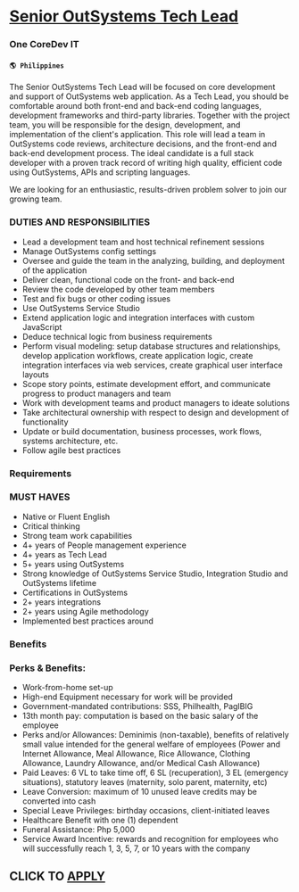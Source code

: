# [Senior OutSystems Tech Lead](https://www.remotewlb.com/apply/senior-outsystems-tech-lead)  
### One CoreDev IT  
#### `🌎 Philippines`  

The Senior OutSystems Tech Lead will be focused on core development and support of OutSystems web application. As a Tech Lead, you should be comfortable around both front-end and back-end coding languages, development frameworks and third-party libraries. Together with the project team, you will be responsible for the design, development, and implementation of the client's application. This role will lead a team in OutSystems code reviews, architecture decisions, and the front-end and back-end development process. The ideal candidate is a full stack developer with a proven track record of writing high quality, efficient code using OutSystems, APIs and scripting languages.

We are looking for an enthusiastic, results-driven problem solver to join our growing team.

### DUTIES AND RESPONSIBILITIES

  * Lead a development team and host technical refinement sessions
  * Manage OutSystems config settings
  * Oversee and guide the team in the analyzing, building, and deployment of the application
  * Deliver clean, functional code on the front- and back-end
  * Review the code developed by other team members
  * Test and fix bugs or other coding issues
  * Use OutSystems Service Studio
  * Extend application logic and integration interfaces with custom JavaScript
  * Deduce technical logic from business requirements
  * Perform visual modeling: setup database structures and relationships, develop application workflows, create application logic, create integration interfaces via web services, create graphical user interface layouts
  * Scope story points, estimate development effort, and communicate progress to product managers and team
  * Work with development teams and product managers to ideate solutions
  * Take architectural ownership with respect to design and development of functionality 
  * Update or build documentation, business processes, work flows, systems architecture, etc.
  * Follow agile best practices 

### Requirements

### MUST HAVES

  * Native or Fluent English
  * Critical thinking
  * Strong team work capabilities
  * 4+ years of People management experience
  * 4+ years as Tech Lead
  * 5+ years using OutSystems 
  * Strong knowledge of OutSystems Service Studio, Integration Studio and OutSystems lifetime
  * Certifications in OutSystems
  * 2+ years integrations
  * 2+ years using Agile methodology
  * Implemented best practices around

### Benefits

### Perks & Benefits:

  * Work-from-home set-up
  * High-end Equipment necessary for work will be provided
  * Government-mandated contributions: SSS, Philhealth, PagIBIG
  * 13th month pay: computation is based on the basic salary of the employee
  * Perks and/or Allowances: Deminimis (non-taxable), benefits of relatively small value intended for the general welfare of employees (Power and Internet Allowance, Meal Allowance, Rice Allowance, Clothing Allowance, Laundry Allowance, and/or Medical Cash Allowance)
  * Paid Leaves: 6 VL to take time off, 6 SL (recuperation), 3 EL (emergency situations), statutory leaves (maternity, solo parent, maternity, etc)
  * Leave Conversion: maximum of 10 unused leave credits may be converted into cash
  * Special Leave Privileges: birthday occasions, client-initiated leaves
  * Healthcare Benefit with one (1) dependent
  * Funeral Assistance: Php 5,000
  * Service Award Incentive: rewards and recognition for employees who will successfully reach 1, 3, 5, 7, or 10 years with the company

  
## CLICK TO [APPLY](https://www.remotewlb.com/apply/senior-outsystems-tech-lead)

